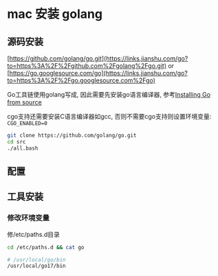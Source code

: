 # mac 安装 golang

## 源码安装

[https://github.com/golang/go.git](https://links.jianshu.com/go?to=https%3A%2F%2Fgithub.com%2Fgolang%2Fgo.git)  or [https://go.googlesource.com/go](https://links.jianshu.com/go?to=https%3A%2F%2Fgo.googlesource.com%2Fgo)

Go工具链使用golang写成, 因此需要先安装go语言编译器, 参考[Installing Go from source](https://links.jianshu.com/go?to=https%3A%2F%2Fgolang.org%2Fdoc%2Finstall%2Fsource)

cgo支持还需要安装C语言编译器如gcc, 否则不需要cgo支持则设置环境变量: `CGO_ENABLED=0`

```sh
git clone https://github.com/golang/go.git
cd src
./all.bash
```

## 配置

## 工具安装


### 修改环境变量

修/etc/paths.d目录
```sh
cd /etc/paths.d && cat go

# /usr/local/go/bin
/usr/local/go17/bin
```